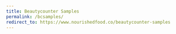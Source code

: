 ```yaml
---
title: Beautycounter Samples
permalink: /bcsamples/
redirect_to: https://www.nourishedfood.co/beautycounter-samples
---
```

